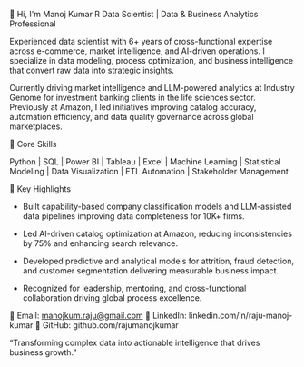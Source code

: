 👋 Hi, I'm Manoj Kumar R
Data Scientist | Data & Business Analytics Professional

Experienced data scientist with 6+ years of cross-functional expertise across e-commerce, market intelligence, and AI-driven operations. I specialize in data modeling, process optimization, and business intelligence that convert raw data into strategic insights.

Currently driving market intelligence and LLM-powered analytics at Industry Genome for investment banking clients in the life sciences sector. Previously at Amazon, I led initiatives improving catalog accuracy, automation efficiency, and data quality governance across global marketplaces.

🔹 Core Skills

Python | SQL | Power BI | Tableau | Excel | Machine Learning | Statistical Modeling | Data Visualization | ETL Automation | Stakeholder Management

🔹 Key Highlights

- Built capability-based company classification models and LLM-assisted data pipelines improving data completeness for 10K+ firms.

- Led AI-driven catalog optimization at Amazon, reducing inconsistencies by 75% and enhancing search relevance.

- Developed predictive and analytical models for attrition, fraud detection, and customer segmentation delivering measurable business impact.

- Recognized for leadership, mentoring, and cross-functional collaboration driving global process excellence.

📧 Email: manojkum.raju@gmail.com
💼 LinkedIn: linkedin.com/in/raju-manoj-kumar
🐙 GitHub: github.com/rajumanojkumar

“Transforming complex data into actionable intelligence that drives business growth.”

